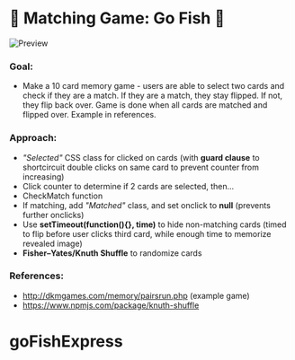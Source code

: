 # 🎣 Matching Game: Go Fish 🎣

![Preview](/images/preview.png)

### Goal:

- Make a 10 card memory game - users are able to select two cards and check if they are a match. If they are a match, they stay flipped. If not, they flip back over. Game is done when all cards are matched and flipped over. Example in references.

### Approach:

- *"Selected"* CSS class for clicked on cards (with **guard clause** to shortcircuit double clicks on same card to prevent counter from increasing)
- Click counter to determine if 2 cards are selected, then...
- CheckMatch function
- If matching, add *"Matched"* class, and set onclick to **null** (prevents further onclicks)
- Use **setTimeout(function(){}, time)** to hide non-matching cards (timed to flip before user clicks third card, while enough time to memorize revealed image)
- **Fisher–Yates/Knuth Shuffle** to randomize cards

### References:

- http://dkmgames.com/memory/pairsrun.php (example game)
- https://www.npmjs.com/package/knuth-shuffle
# goFishExpress
